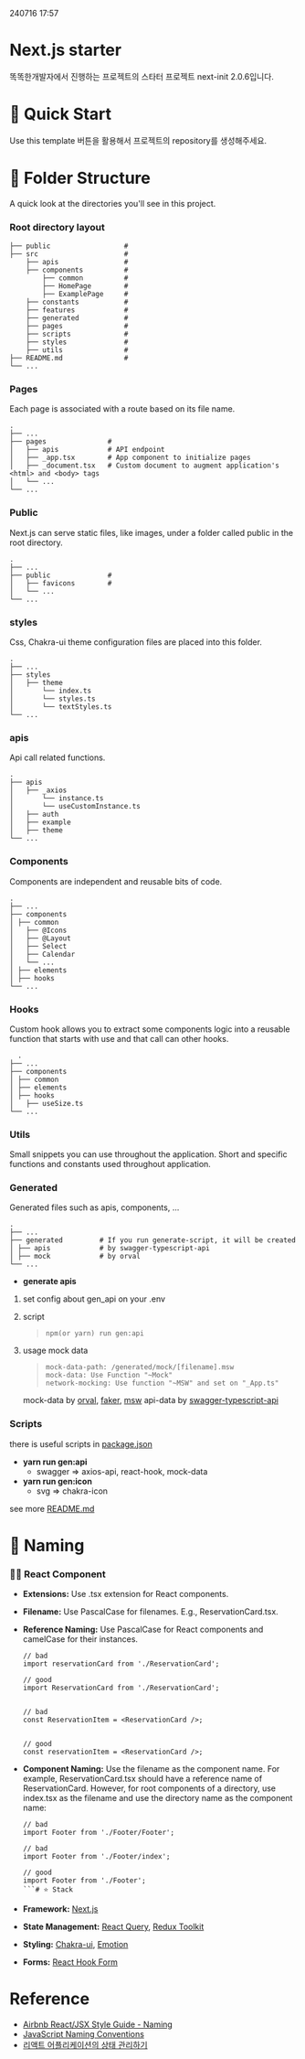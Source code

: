 240716 17:57
# Next.js starter

똑똑한개발자에서 진행하는 프로젝트의 스타터 프로젝트 next-init 2.0.6입니다.

# 🚀 Quick Start

Use this template 버튼을 활용해서 프로젝트의 repository를 생성해주세요.

# 📁 Folder Structure

A quick look at the directories you'll see in this project.

### Root directory layout

    ├── public                  #
    ├── src                     #
        ├── apis                #
        ├── components          #
            ├── common          #
            ├── HomePage        #
            ├── ExamplePage     #
        ├── constants           #
        ├── features            #
        ├── generated           #
        ├── pages               #
        ├── scripts             #
        ├── styles              #
        ├── utils               #
    ├── README.md               #
    └── ...

### Pages

Each page is associated with a route based on its file name.

    .
    ├── ...
    ├── pages               #
    │   ├── apis            # API endpoint
    │   ├── _app.tsx        # App component to initialize pages
    │   ├── _document.tsx   # Custom document to augment application's <html> and <body> tags
    │   └── ...
    └── ...

### Public

Next.js can serve static files, like images, under a folder called public in the root directory.

    .
    ├── ...
    ├── public              #
    │   ├── favicons        #
    │   └── ...
    └── ...

### styles

Css, Chakra-ui theme configuration files are placed into this folder.

    .
    ├── ...
    ├── styles           
    │   ├── theme        
    │       └── index.ts
    │       └── styles.ts
    │       └── textStyles.ts
    └── ...

### apis

Api call related functions.

    .
    ├── apis              
    │   ├── _axios        
    │       └── instance.ts
    │       └── useCustomInstance.ts
    │   ├── auth          
    │   ├── example       
    │   ├── theme         
    └── ...

### Components

Components are independent and reusable bits of code.

    .
    ├── ...
    ├── components   
    │ ├── common     
    │   ├── @Icons   
    │   ├── @Layout  
    │   ├── Select   
    │   ├── Calendar 
    │   └── ...      
    │ ├── elements   
    │ ├── hooks       
    └── ...

### Hooks

Custom hook allows you to extract some components logic into a reusable function that starts with use and that call can other hooks.

      .
    ├── ...
    ├── components   
    │ ├── common     
    │ ├── elements   
    │ ├── hooks      
    │   ├── useSize.ts       
    └── ...
### Utils

Small snippets you can use throughout the application. Short and specific functions and constants used throughout application.

### Generated

Generated files such as apis, components, ...

    .
    ├── ...
    ├── generated         # If you run generate-script, it will be created
    │ ├── apis            # by swagger-typescript-api
    │ ├── mock            # by orval
    └── ...

- **generate apis**

1. set config about gen_api on your .env
2. script

   > ```
   > npm(or yarn) run gen:api
   > ```

3. usage mock data

   > ```
   > mock-data-path: /generated/mock/[filename].msw
   > mock-data: Use Function "~Mock"
   > network-mocking: Use function "~MSW" and set on "_App.ts"
   > ```

   mock-data by [orval](https://orval.dev/reference/configuration/overview), [faker](https://github.com/faker-js/faker), [msw](https://mswjs.io/docs/getting-started/mocks/rest-api)
   api-data by [swagger-typescript-api](https://www.npmjs.com/package/swagger-typescript-api)

### Scripts

there is useful scripts in [package.json](package.json)

- **yarn run gen:api**
  - swagger => axios-api, react-hook, mock-data
- **yarn run gen:icon**
  - svg => chakra-icon

see more [README.md](/src/scripts/README.md)

# 📛 Naming

### 👨‍🦳 React Component

- **Extensions:** Use .tsx extension for React components.

- **Filename:** Use PascalCase for filenames. E.g., ReservationCard.tsx.

- **Reference Naming:** Use PascalCase for React components and camelCase for their instances.

  ```tsx
  // bad
  import reservationCard from './ReservationCard';
 
  // good
  import ReservationCard from './ReservationCard';
  
  
  // bad
  const ReservationItem = <ReservationCard />;
  
  
  // good
  const reservationItem = <ReservationCard />;
  ```

- **Component Naming:** Use the filename as the component name. For example, ReservationCard.tsx should have a reference name of ReservationCard. However, for root components of a directory, use index.tsx as the filename and use the directory name as the component name:

  ```tsx
  // bad
  import Footer from './Footer/Footer';

  // bad
  import Footer from './Footer/index';

  // good
  import Footer from './Footer';
  ```# ⭐️ Stack

- **Framework:** [Next.js](https://nextjs.org/)
- **State Management:** [React Query](https://react-query.tanstack.com/), [Redux Toolkit](https://redux-toolkit.js.org/)
- **Styling:** [Chakra-ui](https://chakra-ui.com/), [Emotion](https://emotion.sh/docs/introduction)
- **Forms:** [React Hook Form](https://react-hook-form.com/)
# Reference

- [Airbnb React/JSX Style Guide - Naming](https://github.com/airbnb/javascript/tree/master/react#naming)
- [JavaScript Naming Conventions](https://www.robinwieruch.de/javascript-naming-conventions)
- [리액트 어플리케이션의 상태 관리하기](https://www.kenrhee.com/blog/react-application-state-management)
